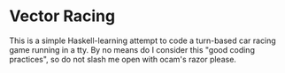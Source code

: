 # Vector Racing

This is a simple Haskell-learning attempt to code a turn-based
car racing game running in a tty. By no means do I consider this
"good coding practices", so do not slash me open with ocam's
razor please.
